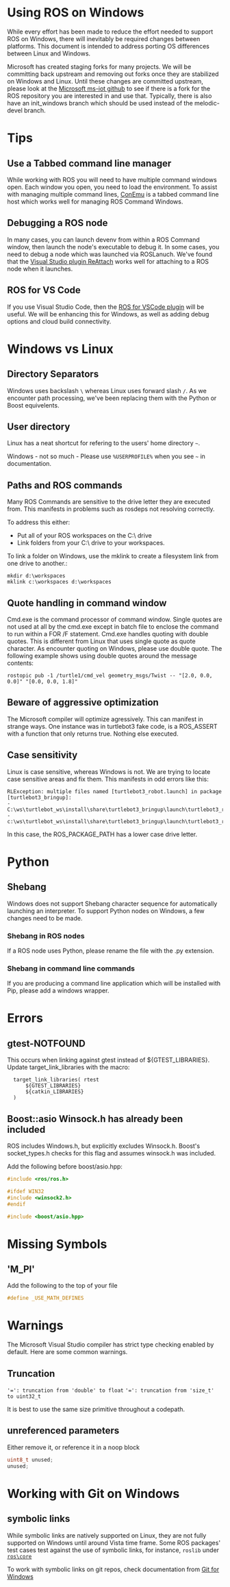 # Using ROS on Windows
While every effort has been made to reduce the effort needed to support ROS on Windows, 
there will inevitably be required changes between platforms. This document is intended to address porting OS differences between Linux and Windows.

Microsoft has created staging forks for many projects. We will be committing back upstream and removing out forks once they are stabilized on Windows and Linux. 
Until these changes are committed upstream, please look at the [Microsoft ms-iot github](https://github.com/ms-iot) to see if there is a fork for the ROS repository you are interested in and use that. Typically, there is also have an init_windows branch which should be used instead of the melodic-devel branch.

# Tips
## Use a Tabbed command line manager
While working with ROS you will need to have multiple command windows open. Each window you open, you need to load the environment. To assist with managing multiple command lines, [ConEmu](https://conemu.github.io/) is a tabbed command line host which works well for managing ROS Command Windows.

## Debugging a ROS node
In many cases, you can launch devenv from within a ROS Command window, then launch the node's executable to debug it. In some cases, you need to debug a node which was launched via ROSLanuch. We've found that the [Visual Studio plugin ReAttach](https://marketplace.visualstudio.com/items?itemName=ErlandR.ReAttach) works well for attaching to a ROS node when it launches.

## ROS for VS Code
If you use Visual Studio Code, then the [ROS for VSCode plugin](https://marketplace.visualstudio.com/items?itemName=ajshort.ros) will be useful. We will be enhancing this for Windows, as well as adding debug options and cloud build connectivity.


# Windows vs Linux
## Directory Separators
Windows uses backslash `\` whereas Linux uses forward slash `/`. As we encounter path processing, we've been replacing them with the Python or Boost equivelents.

## User directory
Linux has a neat shortcut for refering to the users' home directory `~`. 

Windows - not so much - Please use `%USERPROFILE%` when you see `~` in documentation.

## Paths and ROS commands
Many ROS Commands are sensitive to the drive letter they are executed from. This manifests in problems such as rosdeps not resolving correctly. 

To address this either:
  * Put all of your ROS workspaces on the C:\ drive
  * Link folders from your C:\ drive to your workspaces.

To link a folder on Windows, use the mklink to create a filesystem link from one drive to another.:
``` 
mkdir d:\workspaces
mklink c:\workspaces d:\workspaces
```

## Quote handling in command window
Cmd.exe is the command processor of command window.  Single quotes are not used at all by the cmd.exe except in batch file to enclose the command to run within a FOR /F statement.  Cmd.exe handles quoting with double quotes.  This is different from Linux that uses single quote as quote character.  As encounter quoting on Windows, please use double quote.  The following example shows using double quotes around the message contents:
``` 
rostopic pub -1 /turtle1/cmd_vel geometry_msgs/Twist -- "[2.0, 0.0, 0.0]" "[0.0, 0.0, 1.8]"
```

## Beware of aggressive optimization
The Microsoft compiler will optimize agressively. This can manifest in strange ways. One instance was in turtlebot3 fake code, is a ROS_ASSERT with a function that only returns true. Nothing else executed.

## Case sensitivity
Linux is case sensitive, whereas Windows is not. We are trying to locate case sensitive areas and fix them. This manifests in odd errors like this: 

```
RLException: multiple files named [turtlebot3_robot.launch] in package [turtlebot3_bringup]:
- C:\ws\turtlebot_ws\install\share\turtlebot3_bringup\launch\turtlebot3_robot.launch
- c:\ws\turtlebot_ws\install\share\turtlebot3_bringup\launch\turtlebot3_robot.launch
```
In this case, the ROS_PACKAGE_PATH has a lower case drive letter.

# Python
## Shebang
Windows does not support Shebang character sequence for automatically launching an interpreter. To support Python nodes on Windows, a few changes need to be made.

### Shebang in ROS nodes
If a ROS node uses Python, please rename the file with the .py extension.

### Shebang in command line commands
If you are producing a command line application which will be installed with Pip, please add a windows wrapper.

# Errors
## gtest-NOTFOUND
This occurs when linking against gtest instead of ${GTEST_LIBRARIES}. Update target_link_libraries with the macro:
```
  target_link_libraries( rtest
      ${GTEST_LIBRARIES}
      ${catkin_LIBRARIES}
  )
```

## Boost::asio Winsock.h has already been included
ROS includes Windows.h, but explicitly excludes Winsock.h. Boost's socket_types.h checks for this flag and assumes winsock.h was included.

Add the following before boost/asio.hpp:
``` C++
#include <ros/ros.h>

#ifdef WIN32
#include <winsock2.h>
#endif

#include <boost/asio.hpp>
```

# Missing Symbols
## 'M_PI'
Add the following to the top of your file

``` C++
#define _USE_MATH_DEFINES 
```

# Warnings
The Microsoft Visual Studio compiler has strict type checking enabled by default. Here are some common warnings.

## Truncation
`'=': truncation from 'double' to float`
`'=': truncation from 'size_t' to uint32_t`

It is best to use the same size primitive throughout a codepath. 

## unreferenced parameters
Either remove it, or reference it in a noop block

```c++ 
uint8_t unused;
unused;
```

# Working with Git on Windows

## symbolic links
While symbolic links are natively supported on Linux, they are not fully supported on Windows until around Vista time frame.
Some ROS packages' test cases test against the use of symbolic links, for instance, `roslib` under [`ros\core`](https://github.com/ros/ros)

To work with symbolic links on git repos, check documentation from [Git for Windows](https://github.com/git-for-windows/git/wiki/Symbolic-Links)

##  
